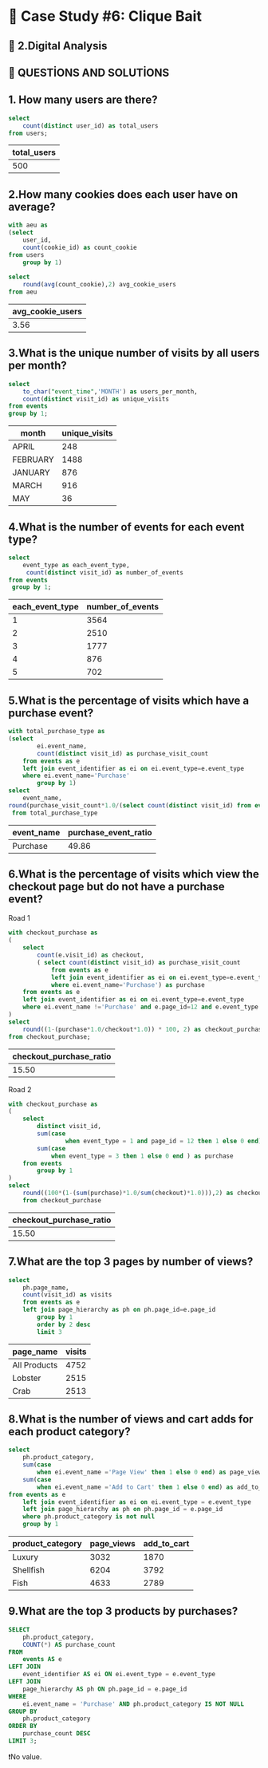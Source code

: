  # 📌 Case Study #6: Clique Bait

## 📌 2.Digital Analysis

 ## 📌 QUESTİONS AND SOLUTİONS 

## 1. How many users are there?

```sql
select 
    count(distinct user_id) as total_users 
from users;
```
| total_users |
|-------------|
|         500 |

## 2.How many cookies does each user have on average?

```sql
with aeu as 
(select 
	user_id,
	count(cookie_id) as count_cookie
from users	
	group by 1)
	
select 	
	round(avg(count_cookie),2) avg_cookie_users
from aeu
```

| avg_cookie_users |
|------------------|
|             3.56 |

## 3.What is the unique number of visits by all users per month?

```sql
select 
	to_char("event_time",'MONTH') as users_per_month,
	count(distinct visit_id) as unique_visits 
from events 
group by 1;
```
|   month   | unique_visits |
|-----------|---------------|
|  APRIL    |           248 |
|  FEBRUARY |          1488 |
|  JANUARY  |           876 |
|  MARCH    |           916 |
|  MAY      |            36 |

## 4.What is the number of events for each event type?

```sql
select 	
    event_type as each_event_type,
     count(distinct visit_id) as number_of_events
from events 
 group by 1;
```
| each_event_type | number_of_events |
|-----------------|------------------|
|               1 |             3564 |
|               2 |             2510 |
|               3 |             1777 |
|               4 |              876 |
|               5 |              702 |


## 5.What is the percentage of visits which have a purchase event?	
	
```sql
with total_purchase_type as 
(select 
		ei.event_name,
		count(distinct visit_id) as purchase_visit_count
	from events as e 
	left join event_identifier as ei on ei.event_type=e.event_type
	where ei.event_name='Purchase'
		group by 1)
select 
	event_name,
round(purchase_visit_count*1.0/(select count(distinct visit_id) from events )*1.0*100,2) as purchase_event_ratio
 from total_purchase_type
```
| event_name | purchase_event_ratio |
|------------|----------------------|
| Purchase   |                49.86 |

## 6.What is the percentage of visits which view the checkout page but do not have a purchase event?
Road 1
```sql
with checkout_purchase as 
(
    select 	
        count(e.visit_id) as checkout,
        ( select count(distinct visit_id) as purchase_visit_count
            from events as e 
            left join event_identifier as ei on ei.event_type=e.event_type
            where ei.event_name='Purchase') as purchase 
    from events as e
    left join event_identifier as ei on ei.event_type=e.event_type
    where ei.event_name !='Purchase' and e.page_id=12 and e.event_type = 1	
)
select 
    round((1-(purchase*1.0/checkout*1.0)) * 100, 2) as checkout_purchase_ratio
from checkout_purchase;
```
| checkout_purchase_ratio |
|-------------------------|
|                   15.50 |

Road 2
```sql
with checkout_purchase as 
(
	select 
		distinct visit_id,
		sum(case
		   		when event_type = 1 and page_id = 12 then 1 else 0 end) as checkout,
		sum(case 
		   	when event_type = 3 then 1 else 0 end ) as purchase 
	from events 
		group by 1 	
)
select 
	round((100*(1-(sum(purchase)*1.0/sum(checkout)*1.0))),2) as checkout_purchase_ratio
	from checkout_purchase 
```
| checkout_purchase_ratio |
|-------------------------|
|                   15.50 |

## 7.What are the top 3 pages by number of views?
	
```sql	
select 
	ph.page_name,
	count(visit_id) as visits 
	from events as e
	left join page_hierarchy as ph on ph.page_id=e.page_id
		group by 1 
		order by 2 desc 
		limit 3
```
 | page_name     | visits |
|---------------|--------|
| All Products  |   4752 |
| Lobster       |   2515 |
| Crab          |   2513 |

## 8.What is the number of views and cart adds for each product category?
```sql
select 
	ph.product_category,
	sum(case 
		when ei.event_name ='Page View' then 1 else 0 end) as page_views,
	sum(case 
		when ei.event_name ='Add to Cart' then 1 else 0 end) as add_to_cart
from events as e 
	left join event_identifier as ei on ei.event_type = e.event_type
	left join page_hierarchy as ph on ph.page_id = e.page_id
	where ph.product_category is not null 
	group by 1
```
| product_category | page_views | add_to_cart |
|------------------|------------|-------------|
| Luxury           |       3032 |        1870 |
| Shellfish        |       6204 |        3792 |
| Fish             |       4633 |        2789 |

## 9.What are the top 3 products by purchases?
```sql
SELECT 
    ph.product_category,
    COUNT(*) AS purchase_count
FROM 
    events AS e 
LEFT JOIN 
    event_identifier AS ei ON ei.event_type = e.event_type
LEFT JOIN 
    page_hierarchy AS ph ON ph.page_id = e.page_id	
WHERE 
    ei.event_name = 'Purchase' AND ph.product_category IS NOT NULL
GROUP BY 
    ph.product_category
ORDER BY 
    purchase_count DESC
LIMIT 3;
```
❗No value.
